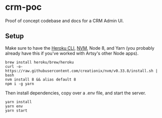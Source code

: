 # crm-poc

Proof of concept codebase and docs for a CRM Admin UI.

## Setup

Make sure to have the [Heroku CLI](https://devcenter.heroku.com/articles/heroku-cli), [NVM](https://github.com/creationix/nvm), Node 8, and Yarn (you probably already have this if you've worked with Artsy's other Node apps).

```
brew install heroku/brew/heroku
curl -o- https://raw.githubusercontent.com/creationix/nvm/v0.33.8/install.sh | bash
nvm install 8 && alias default 8
npm i -g yarn
```

Then install dependencies, copy over a .env file, and start the server.

```
yarn install
yarn env
yarn start
```
